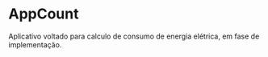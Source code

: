 # AppCount
Aplicativo voltado para calculo de consumo de energia elétrica, em fase de implementação.

